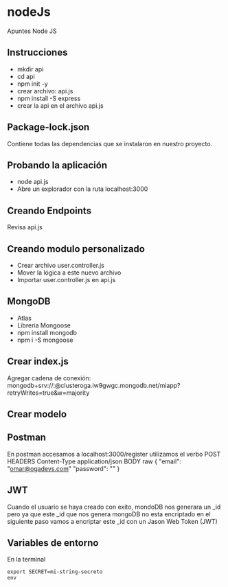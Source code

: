 # nodeJs
Apuntes Node JS

## Instrucciones
* mkdir api
* cd api
* npm init -y
* crear archivo: api.js
* npm install -S express
* crear la api en el archivo api.js

## Package-lock.json
Contiene todas las dependencias que se instalaron en nuestro proyecto.

## Probando la aplicación
* node api.js
* Abre un explorador con la ruta localhost:3000

## Creando Endpoints
Revisa api.js

## Creando modulo personalizado
* Crear archivo user.controller.js
* Mover la lógica a este nuevo archivo
* Importar user.controller.js en api.js

## MongoDB
* Atlas
* Libreria Mongoose
* npm install mongodb
* npm i -S mongoose

## Crear index.js
Agregar cadena de conexión:
mongodb+srv://<usuario>:<password>@clusteroga.iw9gwgc.mongodb.net/miapp?retryWrites=true&w=majority

## Crear modelo

## Postman
En postman accesamos a localhost:3000/register
utilizamos el verbo POST
HEADERS Content-Type application/json
BODY raw
{
    "email": "omar@ogadevs.com"
    "password": ""
}

## JWT
Cuando el usuario se haya creado con exito, mondoDB nos generara un _id pero ya que este _id que nos genera mongoDB no esta encriptado en el siguiente paso vamos a encriptar este _id con un Jason Web Token (JWT)

## Variables de entorno
En la terminal
```
export SECRET=mi-string-secreto
env
```
